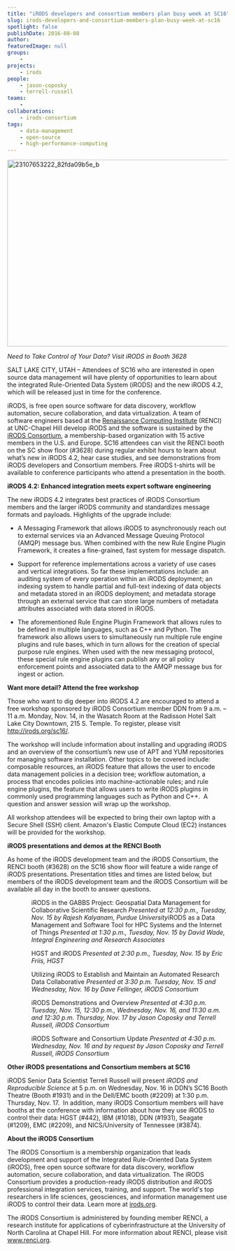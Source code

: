 ```yaml
---
title: "iRODS developers and consortium members plan busy week at SC16"
slug: irods-developers-and-consortium-members-plan-busy-week-at-sc16
spotlight: false
publishDate: 2016-08-08
author: 
featuredImage: null
groups:
    - 
projects:
    - irods
people:
    - jason-coposky
    - terrell-russell
teams: 
    - 
collaborations:
    - irods-consortium
tags:
    - data-management
    - open-source
    - high-performance-computing
---
```

<a href="https://renci.org/wp-content/uploads/2016/11/23107653222_82fda09b5e_b.jpg"><img class="aligncenter wp-image-15762 size-large" src="https://renci.org/wp-content/uploads/2016/11/23107653222_82fda09b5e_b-1024x683.jpg" alt="23107653222_82fda09b5e_b" width="640" height="427" /></a>

<em>Need to Take Control of Your Data? Visit iRODS in Booth 3628 </em>

SALT LAKE CITY, UTAH – Attendees of SC16 who are interested in open source data management will have plenty of opportunities to learn about the integrated Rule-Oriented Data System (iRODS) and the new iRODS 4.2, which will be released just in time for the conference.

iRODS, is free open source software for data discovery, workflow automation, secure collaboration, and data virtualization. A team of software engineers based at the <a href="https://www.renci.org/">Renaissance Computing Institute</a> (RENCI) at UNC-Chapel Hill develop iRODS and the software is sustained by the <a href="http://irods.org/consortium/">iRODS Consortium</a>, a membership-based organization with 15 active members in the U.S. and Europe. SC16 attendees can visit the RENCI booth on the SC show floor (#3628) during regular exhibit hours to learn about what’s new in iRODS 4.2, hear case studies, and see demonstrations from iRODS developers and Consortium members. Free iRODS t-shirts will be available to conference participants who attend a presentation in the booth.<!--more-->

<strong>iRODS 4.2: Enhanced integration meets expert software engineering</strong>

The new iRODS 4.2 integrates best practices of iRODS Consortium members and the larger iRODS community and standardizes message formats and payloads. Highlights of the upgrade include:
<ul>
 	<li>A Messaging Framework that allows iRODS to asynchronously reach out to external services via an Advanced Message Queuing Protocol (AMQP) message bus. When combined with the new Rule Engine Plugin Framework, it creates a fine-grained, fast system for message dispatch.</li>
</ul>
<ul>
 	<li>Support for reference implementations across a variety of use cases and vertical integrations. So far these implementations include: an auditing system of every operation within an iRODS deployment; an indexing system to handle partial and full-text indexing of data objects and metadata stored in an iRODS deployment; and metadata storage through an external service that can store large numbers of metadata attributes associated with data stored in iRODS.</li>
</ul>
<ul>
 	<li>The aforementioned Rule Engine Plugin Framework that allows rules to be defined in multiple languages, such as C++ and Python. The framework also allows users to simultaneously run multiple rule engine plugins and rule bases, which in turn allows for the creation of special purpose rule engines. When used with the new messaging protocol, these special rule engine plugins can publish any or all policy enforcement points and associated data to the AMQP message bus for ingest or action.</li>
</ul>
<strong>Want more detail? Attend the free workshop</strong>

Those who want to dig deeper into iRODS 4.2 are encouraged to attend a free workshop sponsored by iRODS Consortium member DDN from 9 a.m. – 11 a.m. Monday, Nov. 14, in the Wasatch Room at the Radisson Hotel Salt Lake City Downtown, 215 S. Temple. To register, please visit <a href="http://irods.org/sc16/">http://irods.org/sc16/</a>.

The workshop will include information about installing and upgrading iRODS and an overview of the consortium’s new use of APT and YUM repositories for managing software installation. Other topics to be covered include: composable resources, an iRODS feature that allows the user to encode data management policies in a decision tree; workflow automation, a process that encodes policies into machine-actionable rules; and rule engine plugins, the feature that allows users to write iRODS plugins in commonly used programming languages such as Python and C++.  A question and answer session will wrap up the workshop.

All workshop attendees will be expected to bring their own laptop with a Secure Shell (SSH) client. Amazon's Elastic Compute Cloud (EC2) instances will be provided for the workshop.

<strong>iRODS presentations and demos at the RENCI Booth </strong>

As home of the iRODS development team and the iRODS Consortium, the RENCI booth (#3628) on the SC16 show floor will feature a wide range of iRODS presentations. Presentation titles and times are listed below, but members of the iRODS development team and the iRODS Consortium will be available all day in the booth to answer questions.
<div style="margin-left: 55px; width: inherit;">iRODS in the GABBS Project: Geospatial Data Management for Collaborative Scientific Research
<em>Presented at 12:30 p.m., Tuesday, Nov. 15 by</em> <em>Rajesh Kalyanam, Purdue University</em>iRODS as a Data Management and Software Tool for HPC Systems and the Internet of Things
<em>Presented at 1:30 p.m., Tuesday, Nov. 15 by David Wade, Integral Engineering and Research Associates</em>

HGST and iRODS
<em>Presented at 2:30 p.m., Tuesday, Nov. 15 by Eric Friis, HGST</em>

Utilizing iRODS to Establish and Maintain an Automated Research Data Collaborative
<em>Presented at 3:30 p.m. Tuesday, Nov. 15 and Wednesday, Nov. 16 by</em> <em>Dave Fellinger, iRODS Consortium</em>

iRODS Demonstrations and Overview
<em>Presented at 4:30 p.m. Tuesday, Nov. 15, 12:30 p.m., Wednesday, Nov. 16, and 11:30 a.m. and 12:30 p.m. Thursday, Nov. 17 by Jason Coposky and Terrell Russell, iRODS Consortium</em>

iRODS Software and Consortium Update
<em>Presented at 4:30 p.m. Wednesday, Nov. 16 and by request by Jason Coposky and Terrell Russell, iRODS Consortium</em>

</div>
<strong>Other iRODS presentations and Consortium members at SC16</strong>

iRODS Senior Data Scientist Terrell Russell will present <em>iRODS and Reproducible Science</em> at 5 p.m. on Wednesday, Nov. 16 in DDN’s SC16 Booth Theatre (Booth #1931) and in the Dell/EMC booth (#2209) at 1:30 p.m. Thursday, Nov. 17.  In addition, many iRODS Consortium members will have booths at the conference with information about how they use iRODS to control their data: HGST (#442), IBM (#1018), DDN (#1931), Seagate (#1209), EMC (#2209), and NICS/University of Tennessee (#3874).

<strong>About the iRODS Consortium</strong>

The iRODS Consortium is a membership organization that leads development and support of the Integrated Rule-Oriented Data System (iRODS), free open source software for data discovery, workflow automation, secure collaboration, and data virtualization. The iRODS Consortium provides a production-ready iRODS distribution and iRODS professional integration services, training, and support. The world's top researchers in life sciences, geosciences, and information management use iRODS to control their data. Learn more at <a href="http://irods.org/">irods.org</a>.

The iRODS Consortium is administered by founding member RENCI, a research institute for applications of cyberinfrastructure at the University of North Carolina at Chapel Hill. For more information about RENCI, please visit <a href="https://www.renci.org">www.renci.org</a>.
